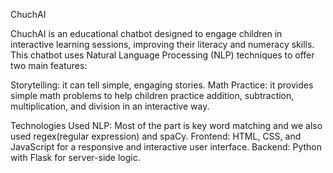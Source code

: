 ChuchAI

ChuchAI is an educational chatbot designed to engage children in interactive learning sessions, improving their literacy and numeracy skills. This chatbot uses Natural Language Processing (NLP) techniques to offer two main features:

Storytelling: it can tell simple, engaging stories.
Math Practice: it provides simple math problems to help children practice addition, subtraction, multiplication, and division in an interactive way.

Technologies Used
NLP: Most of the part is key word matching and we also used regex(regular expression) and spaCy.
Frontend: HTML, CSS, and JavaScript for a responsive and interactive user interface.
Backend: Python with Flask for server-side logic.
